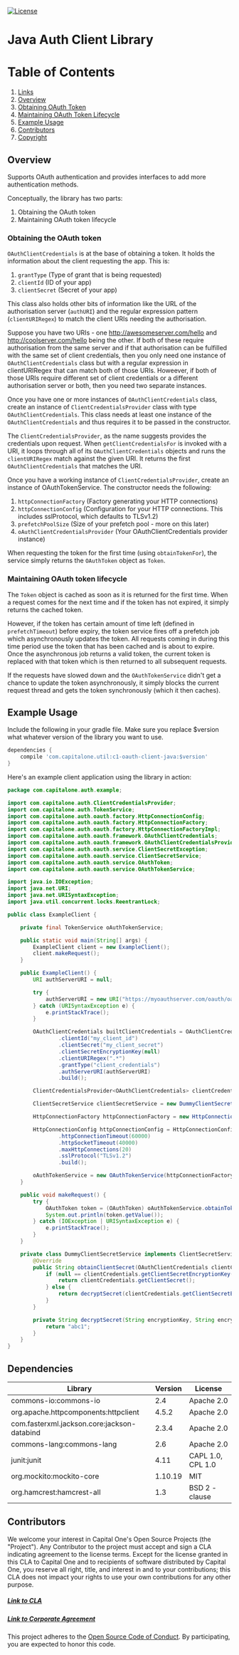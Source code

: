 [![License](https://img.shields.io/badge/license-Apache%202-blue.svg)](https://www.apache.org/licenses/LICENSE-2.0)

# Java Auth Client Library

# Table of Contents

1. [Links](#links)
2. [Overview](#overview)
  1. [Obtaining OAuth Token](#obtaining-the-oauth-token)
  2. [Maintaining OAuth Token Lifecycle](#maintaining-oauth-token-lifecycle)
3. [Example Usage](#example-usage)
4. [Contributors](#contributors)
5. [Copyright](#copyright)

## Overview
Supports OAuth authentication and provides interfaces to add more authentication methods. 

Conceptually, the library has two parts:
1. Obtaining the OAuth token
2. Maintaining OAuth token lifecycle

### Obtaining the OAuth token
`OAuthClientCredentials` is at the base of obtaining a token. It holds the information about the client requesting the app. This is:
1. `grantType` (Type of grant that is being requested)
2. `clientId` (ID of your app)
3. `clientSecret` (Secret of your app)

This class also holds other bits of information like the URL of the authorisation server (`authURI`) and the regular expression pattern (`clientURIRegex`) to match the client URIs needing the authorisation.

Suppose you have two URIs - one http://awesomeserver.com/hello and http://coolserver.com/hello being the other. If both of these require authorisation from the same server and if that authorisation can be fulfilled with the same set of client credentials, then you only need one instance of `OAuthClientCredentials` class but with a regular expression in clientURIRegex that can match both of those URIs. Howeever, if both of those URIs require different set of client credentials or a different authorisation server or both, then you need two separate instances.

Once you have one or more instances of `OAuthClientCredentials` class, create an instance of `ClientCredentialsProvider` class with type `OAuthClientCredentials`. This class needs at least one instance of the `OAuthClientCredentials` and thus requires it to be passed in the constructor.

The `ClientCredentialsProvider`, as the name suggests provides the credentials upon request. When `getClientCredentialsFor` is invoked with a URI, it loops through all of its `OAuthClientCredentials` objects and runs the `clientURIRegex` match against the given URI. It returns the first `OAuthClientCredentials` that matches the URI.

Once you have a working instance of `ClientCredentialsProvider`, create an instance of OAuthTokenService. The constructor needs the following:
1. `httpConnectionFactory` (Factory generating your HTTP connections)
2. `httpConnectionConfig` (Configuration for your HTTP connections. This includes sslProtocol, which defaults to TLSv1.2)
3. `prefetchPoolSize` (Size of your prefetch pool - more on this later)
4. `oAuthClientCredentialsProvider` (Your OAuthClientCredentials provider instance)

When requesting the token for the first time (using `obtainTokenFor`), the service simply returns the `OAuthToken` object as `Token`.

### Maintaining OAuth token lifecycle
The `Token` object is cached as soon as it is returned for the first time. When a request comes for the next time and if the token has not expired, it simply returns the cached token. 

However, if the token has certain amount of time left (defined in `prefetchTimeout`) before expiry, the token service fires off a prefetch job which asynchronously updates the token. All requests coming in during this time period use the token that has been cached and is about to expire. Once the asynchronous job returns a valid token, the current token is replaced with that token which is then returned to all subsequent requests.

If the requests have slowed down and the `OAuthTokenService` didn't get a chance to update the token asynchronously, it simply blocks the current request thread and gets the token synchronously (which it then caches).

## Example Usage
Include the following in your gradle file. Make sure you replace $version what whatever version of the library you want to use.
```groovy
dependencies {
    compile 'com.capitalone.util:c1-oauth-client-java:$version'
}
```

Here's an example client application using the library in action:
```java
package com.capitalone.auth.example;

import com.capitalone.auth.ClientCredentialsProvider;
import com.capitalone.auth.TokenService;
import com.capitalone.auth.oauth.factory.HttpConnectionConfig;
import com.capitalone.auth.oauth.factory.HttpConnectionFactory;
import com.capitalone.auth.oauth.factory.HttpConnectionFactoryImpl;
import com.capitalone.auth.oauth.framework.OAuthClientCredentials;
import com.capitalone.auth.oauth.framework.OAuthClientCredentialsProvider;
import com.capitalone.auth.oauth.service.ClientSecretException;
import com.capitalone.auth.oauth.service.ClientSecretService;
import com.capitalone.auth.oauth.service.OAuthToken;
import com.capitalone.auth.oauth.service.OAuthTokenService;

import java.io.IOException;
import java.net.URI;
import java.net.URISyntaxException;
import java.util.concurrent.locks.ReentrantLock;

public class ExampleClient {

    private final TokenService oAuthTokenService;

    public static void main(String[] args) {
        ExampleClient client = new ExampleClient();
        client.makeRequest();
    }

    public ExampleClient() {
        URI authServerURI = null;

        try {
            authServerURI = new URI("https://myoauthserver.com/oauth/oauth20/token");
        } catch (URISyntaxException e) {
            e.printStackTrace();
        }

        OAuthClientCredentials builtClientCredentials = OAuthClientCredentials.newBuilder()
                .clientId("my_client_id")
                .clientSecret("my_client_secret")
                .clientSecretEncryptionKey(null)
                .clientURIRegex(".*")
                .grantType("client_credentials")
                .authServerURI(authServerURI)
                .build();

        ClientCredentialsProvider<OAuthClientCredentials> clientCredentialsProvider = new OAuthClientCredentialsProvider(builtClientCredentials);

        ClientSecretService clientSecretService = new DummyClientSecretService();

        HttpConnectionFactory httpConnectionFactory = new HttpConnectionFactoryImpl(new ReentrantLock());

        HttpConnectionConfig httpConnectionConfig = HttpConnectionConfig.newBuilder()
                .httpConnectionTimeout(60000)
                .httpSocketTimeout(40000)
                .maxHttpConnections(20)
                .sslProtocol("TLSv1.2")
                .build();

        oAuthTokenService = new OAuthTokenService(httpConnectionFactory, httpConnectionConfig, 20, 10, clientCredentialsProvider, clientSecretService);
    }

    public void makeRequest() {
        try {
            OAuthToken token = (OAuthToken) oAuthTokenService.obtainTokenFor(new URI("https://myoauthserver.com/partners/sparkpost/transmissions"));
            System.out.println(token.getValue());
        } catch (IOException | URISyntaxException e) {
            e.printStackTrace();
        }
    }

    private class DummyClientSecretService implements ClientSecretService {
        @Override
        public String obtainClientSecret(OAuthClientCredentials clientCredentials) throws ClientSecretException {
            if (null == clientCredentials.getClientSecretEncryptionKey()) {
                return clientCredentials.getClientSecret();
            } else {
                return decryptSecret(clientCredentials.getClientSecretEncryptionKey(), clientCredentials.getClientSecret());
            }
        }

        private String decryptSecret(String encryptionKey, String encryptedClientSecret) {
            return "abc1";
        }
    }
}
```

## Dependencies
| Library                                        | Version | License              |
| ---------------------------------------------- | ------- | -------------------- |
| commons-io:commons-io                          |     2.4 | Apache 2.0           |
| org.apache.httpcomponents:httpclient           |   4.5.2 | Apache 2.0           |
| com.fasterxml.jackson.core:jackson-databind    |   2.3.4 | Apache 2.0           |
| commons-lang:commons-lang                      |     2.6 | Apache 2.0           |
| junit:junit                                    |    4.11 | CAPL 1.0, CPL 1.0    |
| org.mockito:mockito-core                       | 1.10.19 | MIT                  |
| org.hamcrest:hamcrest-all                      |     1.3 | BSD 2 -clause        |


## Contributors
We welcome your interest in Capital One's Open Source Projects (the "Project"). Any Contributor to the project must accept and sign a CLA indicating agreement to the license terms. Except for the license granted in this CLA to Capital One and to recipients of software distributed by Capital One, you reserve all right, title, and interest in and to your contributions; this CLA does not impact your rights to use your own contributions for any other purpose.

##### [Link to CLA](https://docs.google.com/forms/d/19LpBBjykHPox18vrZvBbZUcK6gQTj7qv1O5hCduAZFU/viewform)
##### [Link to Corporate Agreement](https://docs.google.com/forms/d/e/1FAIpQLSeAbobIPLCVZD_ccgtMWBDAcN68oqbAJBQyDTSAQ1AkYuCp_g/viewform?usp=send_form)
This project adheres to the [Open Source Code of Conduct][code-of-conduct]. By participating, you are expected to honor this code.

[code-of-conduct]: https://developer.capitalone.com/single/code-of-conduct/
